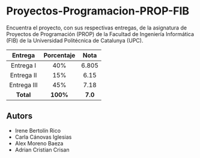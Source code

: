 # Proyectos-Programacion-PROP-FIB
Encuentra el proyecto, con sus respectivas entregas, de la asignatura de Proyectos de Programación (PROP) de la Facultad de Ingeniería Informática (FIB) de la Universidad Politécnica de Catalunya (UPC).


| Entrega     | Porcentaje | Nota  |
| :---------: | :--------: | :---: |
| Entrega I   |    40%     |   6.805  |
| Entrega II  |    15%     |   6.15   |
| Entrega III |    45%     |   7.18   |
|  **Total**  |  **100%**  | **7.0**  |

## Autors
- Irene Bertolín Rico
- Carla Cánovas Iglesias
- Alex Moreno Baeza
- Adrian Cristian Crisan
